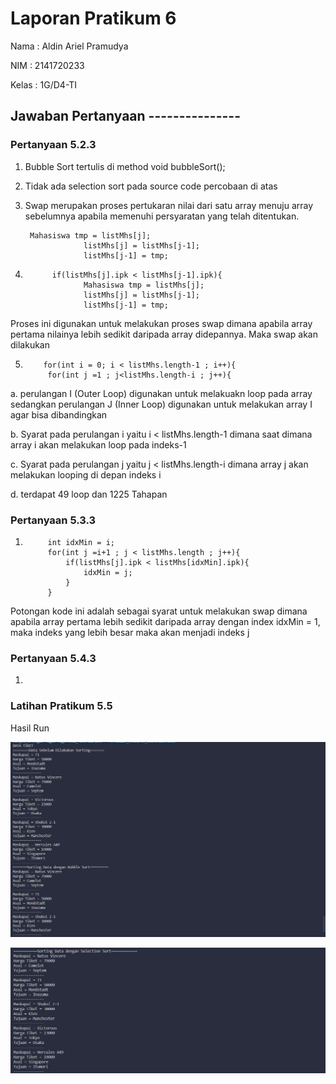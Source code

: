 # Laporan Pratikum 6

Nama : Aldin Ariel Pramudya

NIM : 2141720233

Kelas : 1G/D4-TI

## Jawaban Pertanyaan ---------------

### Pertanyaan 5.2.3

1. Bubble Sort tertulis di method void bubbleSort();

2. Tidak ada selection sort pada source code percobaan di atas

3. Swap merupakan proses pertukaran nilai dari satu array menuju array sebelumnya apabila memenuhi persyaratan yang telah ditentukan.

        Mahasiswa tmp = listMhs[j];
                    listMhs[j] = listMhs[j-1];
                    listMhs[j-1] = tmp;

4.  
             if(listMhs[j].ipk < listMhs[j-1].ipk){
                    Mahasiswa tmp = listMhs[j];
                    listMhs[j] = listMhs[j-1];
                    listMhs[j-1] = tmp;
Proses ini digunakan untuk melakukan proses swap dimana apabila array pertama nilainya lebih sedikit daripada array didepannya. Maka swap akan dilakukan

5.         for(int i = 0; i < listMhs.length-1 ; i++){
            for(int j =1 ; j<listMhs.length-i ; j++){
a. perulangan I (Outer Loop) digunakan untuk melakuakn loop pada array sedangkan perulangan J (Inner Loop) digunakan untuk melakukan array I agar bisa dibandingkan

b. Syarat pada perulangan i yaitu i < listMhs.length-1 dimana saat dimana array i akan melakukan loop pada indeks-1

c. Syarat pada perulangan j yaitu j < listMhs.length-i dimana array j akan melakukan looping di depan indeks i

d. terdapat 49 loop dan 1225 Tahapan

### Pertanyaan 5.3.3
1. 
            int idxMin = i;
            for(int j =i+1 ; j < listMhs.length ; j++){
                if(listMhs[j].ipk < listMhs[idxMin].ipk){
                    idxMin = j;
                }
            }
Potongan kode ini adalah sebagai syarat untuk melakukan swap dimana apabila array pertama lebih sedikit daripada array dengan index idxMin = 1, maka indeks yang lebih besar maka akan menjadi indeks j

### Pertanyaan 5.4.3
1. 

### Latihan Pratikum 5.5
Hasil Run

![Hasil Run](Base_Gambar/Run%20Tiket%201.png)

![Hasil Run 2](Base_Gambar/Run%20Tiket%202.png)
